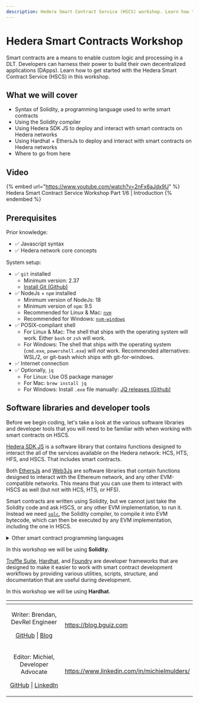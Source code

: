 ```yaml
---
description: Hedera Smart Contract Service (HSCS) workshop. Learn how to enable custom logic & processing on Hedera through smart contracts.
---
```


# Hedera Smart Contracts Workshop

Smart contracts are a means to enable custom logic and processing in a DLT. Developers can harness their power to build their own decentralized applications (DApps). Learn how to get started with the Hedera Smart Contract Service (HSCS) in this workshop.

## What we will cover

- Syntax of Solidity, a programming language used to write smart contracts
- Using the Solidity compiler
- Using Hedera SDK JS to deploy and interact with smart contracts on Hedera networks
- Using Hardhat + EthersJs to deploy and interact with smart contracts on Hedera networks
- Where to go from here

## Video

{% embed url="https://www.youtube.com/watch?v=2nFx6aJdx9U" %}
Hedera Smart Contract Service Workshop Part 1/6 | Introduction
{% endembed %}

## Prerequisites

Prior knowledge:

- ✅ Javascript syntax
- ✅ Hedera network core concepts

System setup:

- ✅ `git` installed
  - Minimum version: 2.37
  - [Install Git (Github)](https://github.com/git-guides/install-git)
- ✅ NodeJs + `npm` installed
  - Minimum version of NodeJs: 18
  - Minimum version of `npm`: 9.5
  - Recommended for Linux & Mac: [`nvm`](https://github.com/nvm-sh/nvm)
  - Recommended for Windows: [`nvm-windows`](https://github.com/coreybutler/nvm-windows)
- ✅ POSIX-compliant shell
  - For Linux & Mac: The shell that ships with the operating system will work. Either `bash` or `zsh` will work.
  - For Windows: The shell that ships with the operating system (`cmd.exe`, `powershell.exe`) will _not_ work. Recommended alternatives: WSL/2, or git-bash which ships with git-for-windows.
- ✅ Internet connection
- ✅ Optionally, `jq`
  - For Linux: Use OS package manager
  - For Mac: `brew install jq`
  - For Windows: Install `.exe` file manually: [JQ releases (Github)](https://github.com/jqlang/jq/releases)

## Software libraries and developer tools

Before we begin coding, let's take a look at the various software libraries and developer tools that you will need to be familiar with when working with smart contracts on HSCS.

[Hedera SDK JS](https://github.com/hashgraph/hedera-sdk-js) is a software library that contains functions designed to interact the all of the services available on the Hedera network: HCS, HTS, HFS, and HSCS. That includes smart contracts.

Both [EthersJs](https://docs.ethers.org/v5/) and [Web3Js](https://web3js.readthedocs.io/en/v1.10.0/) are software libraries that contain functions designed to interact with the Ethereum network, and any other EVM-compatible networks. This means that you can use them to interact with HSCS as well (but not with HCS, HTS, or HFS).

Smart contracts are written using Solidity, but we cannot just take the Solidity code and ask HSCS, or any other EVM implementation, to run it. Instead we need [`solc`](https://docs.soliditylang.org/en/v0.8.19/), the Solidity compiler, to compile it into EVM bytecode, which can then be executed by any EVM implementation, including the one in HSCS.

<details>

<summary>Other smart contract programming languages</summary>

Solidity is not the only game in town. You can actually write smart contracts in any language, as long as it can compile to EVM bytecode. The most popular alternative smart contract programming language is [Vyper](https://docs.vyperlang.org/en/stable/).

</details>

In this workshop we will be using **Solidity**.

[Truffle Suite](https://trufflesuite.com/), [Hardhat](https://hardhat.org/), and [Foundry](https://getfoundry.sh/) are developer frameworks that are designed to make it easier to work with smart contract development workflows by providing various utilities, scripts, structure, and documentation that are useful during development.

In this workshop we will be using **Hardhat**.

<table data-card-size="large" data-view="cards"><thead><tr><th align="center"></th><th data-hidden data-card-target data-type="content-ref"></th></tr></thead><tbody><tr><td align="center"><p>Writer: Brendan, DevRel Engineer</p><p><a href="https://github.com/bguiz">GitHub</a> | <a href="https://blog.bguiz.com">Blog</a></p></td><td><a href="https://blog.bguiz.com">https://blog.bguiz.com</a></td></tr><tr><td align="center"><p>Editor: Michiel, Developer Advocate</p><p><a href="https://github.com/michielmulders">GitHub</a> | <a href="https://www.linkedin.com/in/michielmulders/">LinkedIn</a></p></td><td><a href="https://www.linkedin.com/in/michielmulders/">https://www.linkedin.com/in/michielmulders/</a></td></tr></tbody></table>

